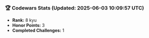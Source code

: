### 🏆 Codewars Stats (Updated: 2025-06-03 10:09:57 UTC)

- **Rank:** 8 kyu
- **Honor Points:** 3
- **Completed Challenges:** 1
